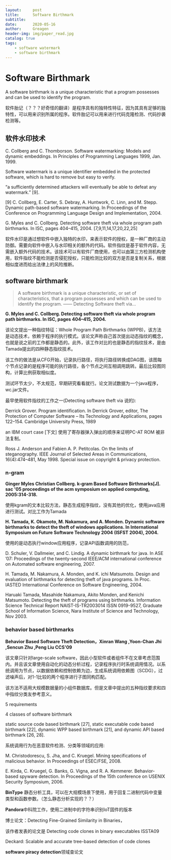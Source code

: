 ```yaml
---
layout:     post
title:      Software Birthmark
subtitle:   
date:       2020-05-16
author:     Greagen
header-img: img/paper_read.jpg
catalog: true
tags:
    - software watermark
    - software birthmark
---
```


# Software Birthmark

A software birthmark is a unique characteristic that a program possesses and can be used to identify the program.

软件胎记（？？？好奇怪的翻译）是程序具有的独特性特征，因为其具有足够的独特性，可以用来识别所属的程序。软件胎记可以用来进行代码克隆检测、代码抄袭检测等。





## 软件水印技术

C. Collberg and C. Thomborson. Software watermarking: Models and dynamic embeddings. In Principles of Programming Languages 1999, Jan. 1999.

Software watermark is a unique identifier embedded in the protected software, which is hard to remove but easy to verify.



“a sufficiently determined attackers will eventually be able to defeat any watermark.” [9].

[9] C. Collberg, E. Carter, S. Debray, A. Huntwork, C. Linn, and M. Stepp. Dynamic path-based software watermarking. In Proceedings of the Conference on Programming Language Design and Implementation, 2004.



G. Myles and C. Collberg. Detecting software theft via whole program path birthmarks. In ISC, pages 404–415, 2004. [7,9,11,14,17,20,22,25]

软件水印是通过想软件中嵌入独特的水印，来表示软件的授权，是一种厂商的主动防御。需要向软件中嵌入与水印相关的额外的代码。软件指纹是基于软件内容，无需嵌入额外代码的技术。该技术可以有软件厂商使用，也可以由第三方检测机构使用，软件指纹不能检测是否侵犯授权，只能检测比较的双方是否是复制关系，根据相似度进而给出法律上的风险推断。



## software birthmark

> A software birthmark is a unique characteristic, or set of characteristics, that a program possesses and which can be used to identify the program.   —— Detecting Software theft via...



**G. Myles and C. Collberg. Detecting software theft via whole program path birthmarks. In ISC, pages 404–415, 2004.**

该论文提出一种指纹特征：Whole Program Path Birthmarks (WPPB)，该方法是动态技术，依赖于程序的执行模式。该论文声称自己首次提出动态指纹的概念，也就是说之前的工作都是静态的。此外，该工作对比的也是静态的指纹技术，是由Tamada提出的四种静态指纹技术。

该工作的做法是从CFG开始，记录执行路径，将执行路径转换成DAG图，该图每个节点记录的是程序可能的执行路径，各个节点之间互相调用跳转。最后比较图同构，计算比例获取相似度。

测试环节太少，不太规范，早期研究看看就行。论文测试数据为一个java程序，wc.jar文件。



最早使用软件指纹的工作之一(Detecting software theft via 说的):

Derrick Grover. Program identification. In Derrick Grover, editor, The Protection of Computer Software – Its Technology and Applications, pages 122–154. Cambridge University Press, 1989



an IBM court case [下文] 使用了寄存器弹入弹出的顺序来证明PC-AT ROM 被非法复制。

Ross J. Anderson and Fabien A. P. Petitcolas. On the limits of steganography. IEEE Journal of Selected Areas in Communications, 16(4):474–481, May 1998. Special issue on copyright & privacy protection.



### n-gram

**Ginger Myles Christian Collberg. k-gram Based Software Birthmarks[J]. sac '05 proceedings of the acm symposium on applied computing, 2005:314-318.**

使用kgram的文本比较方法，静态生成程序指纹，没有其他的优化，使用java应用进行测试。对比工作为Tamada



**H. Tamada, K. Okamoto, M. Nakamura, and A. Monden. Dynamic software birthmarks to detect the theft of windows applications. In International Symposium on Future Software Technology 2004 (ISFST 2004), 2004.**

使用的是动态执行window应用程序，记录API函数调用的防范，





D. Schuler, V. Dallmeier, and C. Lindig. A dynamic birthmark for java. In ASE ’07: Proceedings of the twenty-second IEEE/ACM international conference on Automated software engineering, 2007.

H. Tamada, M. Nakamura, A. Monden, and K. ichi Matsumoto. Design and evaluation of birthmarks for detecting theft of java programs. In Proc. IASTED International Conference on Software Engineering, 2004.



Haruaki Tamada, Masahide Nakamura, Akito Monden, and Kenichi Matsumoto. Detecting the theft of programs using birthmarks. Information Science Technical Report NAIST-IS-TR2003014 ISSN 0919-9527, Graduate School of Information Science, Nara Institute of Science and Technology, Nov 2003.





### behavior based birthmarks

**Behavior Based Software Theft Detection，Xinran Wang ,Yoon-Chan Jhi ,Sencun Zhu ,Peng Liu CCS'09**

该文章只针对large-scale software，因此小型软件或者组件不在文章考虑范围内。并且该文章使用自动化的动态分析过程，记录程序执行时系统调用情况。以系统调用为节点，以数据依赖和控制依赖为边，生成系统调用依赖图（SCDG），过滤噪声后，对1-1比较的两个程序进行子图同构匹配。

该方法不适用大规模数据量的小组件数据库。但是文章中提出的五种指纹要求和四中指纹分类友参考意义。

5 requirements



4 classes of software birthmark

static source code based birthmark [27], static executable code based birthmark [22], dynamic WPP based birthmark [21], and dynamic API based birthmark [26, 28].

系统调用行为在恶意软件检测、分类等领域的应用:

M. Christodorescu, S. Jha, and C. Kruegel. Mining specifications of malicious behavior. In Proceedings of
ESEC/FSE, 2008.

E. Kirda, C. Kruegel, G. Banks, G. Vigna, and R. A.
Kemmerer. Behavior-based spyware detection. In Proceedings of the 15th conference on USENIX Security Symposium, 2006.





**BinType** 静态分析工具，可以在大规模场景下使用，用于回复二进制代码中变量类型和函数参数。（怎么静态分析实现的？？）

**Pandora**中科院工作，使用二进制中的字符串识别IoT固件的版本





博士论文：Detecting Fine-Grained Similarity in Binaries，

该作者发表的论文是 Detecting code clones in binary executables ISSTA09

Deckard: Scalable and accurate tree-based detection of code clones



**software piracy detection**领域查论文

